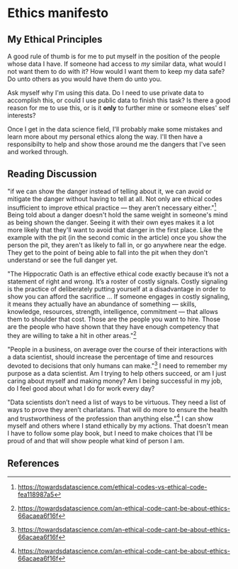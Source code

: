 # Ethics manifesto 

## My Ethical Principles

A good rule of thumb is for me to put myself in the position of the people whose data I have. If someone had access to _my_ similar data, what would I not want them to do with it? How would I want them to keep my data safe? Do unto others as you would have them do unto you.

Ask myself why I'm using this data. Do I need to use private data to accomplish this, or could I use public data to finish this task? Is there a good reason for me to use this, or is it __only__ to further mine or someone elses' self interests? 

Once I get in the data science field, I'll probably make some mistakes and learn more about my personal ethics along the way. I'll then have a responsibilty to help and show those around me the dangers that I've seen and worked through.

## Reading Discussion

"if we can show the danger instead of telling about it, we can avoid or mitigate the danger without having to tell at all. Not only are ethical codes insufficient to improve ethical practice — they aren’t necessary either."[^1] Being told about a danger doesn't hold the same weight in someone's mind as being shown the danger. Seeing it with their own eyes makes it a lot more likely that they'll want to avoid that danger in the first place. Like the example with the pit (in the second comic in the article) once you show the person the pit, they aren't as likely to fall in, or go anywhere near the edge. They get to the point of being able to fall into the pit when they don't understand or see the full danger yet. <br>

"The Hippocratic Oath is an effective ethical code exactly because it’s not a statement of right and wrong. It’s a roster of costly signals. Costly signaling is the practice of deliberately putting yourself at a disadvantage in order to show you can afford the sacrifice ... If someone engages in costly signaling, it means they actually have an abundance of something — skills, knowledge, resources, strength, intelligence, commitment — that allows them to shoulder that cost. Those are the people you want to hire. Those are the people who have shown that they have enough competency that they are willing to take a hit in other areas."[^2]

"People in a business, on average over the course of their interactions with a data scientist, should increase the percentage of time and resources devoted to decisions that only humans can make."[^2] I need to remember my purpose as a data scientist. Am I trying to help others succeed, or am I just caring about myself and making money? Am I being successful in my job, do I feel good about what I do for work every day?

"Data scientists don’t need a list of ways to be virtuous. They need a list of ways to prove they aren’t charlatans. That will do more to ensure the health and trustworthiness of the profession than anything else."[^2] I can show myself and others where I stand ethically by my actions. That doesn't mean I have to follow some play book, but I need to make choices that I'll be proud of and that will show people what kind of person I am.

## References
[^1]: https://towardsdatascience.com/ethical-codes-vs-ethical-code-fea118987a5
[^2]: https://towardsdatascience.com/an-ethical-code-cant-be-about-ethics-66acaea6f16f

